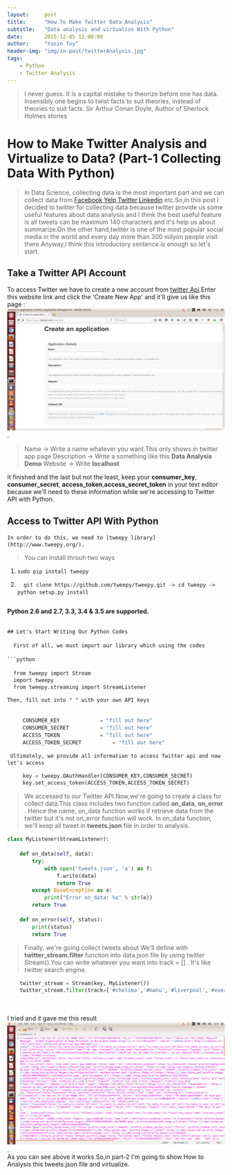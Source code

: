 ```yaml
---
layout:     post
title:      "How To Make Twitter Data Analysis"
subtitle:   "Data analysis and virtualize With Python"
date:       2015-12-05 12:00:00
author:     "Yasin Toy"
header-img: "img/in-post/twitterAnalysis.jpg"
tags:
    - Python
    - Twitter Analysis
---
```



> I never guess. It is a capital mistake to theorize before one has data. Insensibly one begins to twist facts to suit theories, instead of theories to suit facts.
Sir Arthur Conan Doyle, Author of Sherlock Holmes stories

# How to Make Twitter Analysis and Virtualize to Data? (Part-1 Collecting Data With Python)

> In Data Science, collecting data is the most important part and we can collect data from [Facebook](http://www.facebook.com),[Yelp](http://www.yelp.com),[Twitter](http://www.twitter.com),[Linkedin](http://wwww.linkedin.com) etc.So,in this post I decided to twitter for collecting data because twitter provide us some useful features about data analysis and I think the best useful feature is all tweets can be maximum 140 characters and it's help us about summarize.On the other hand,twitter is one of the most popular social media in the world and every day more than 300 milyon people visit there.Anyway,I think this introductory sentence is enough so let's start.
	
## Take a Twitter API Account
	
   To access Twitter we have to create a new account from [twitter Api](https://apps.twitter.com/).Enter this website link and click the 'Create New App' and it'll give us like this page : ![img](/img/in-post/createApplicationPage.png).
 
> Name 		  -> Write a name whatever you want.This only shows in twitter app page
> Description 	  -> Write a something like this **Data Analysis Demo**
> Website         -> Write **localhost**

   It finished and the last but not the least, keep your **consumer_key**, **consumer_secret**, **access_token**,**access_secret_token** in your text editor because we'll need to these information while we're accessing to Twitter API with Python.


## Access to Twitter API With Python

	In order to do this, we need to [tweepy library](http://www.tweepy.org/).
> You can install throuh two ways
1) ``` sudo pip install tweepy ```
2) ```  git clone https://github.com/tweepy/tweepy.git -> cd tweepy -> python setup.py install```	   
	    
   ```
**Python 2.6 and 2.7, 3.3, 3.4 & 3.5 are supported.**
  ```

## Let's Start Writing Our Python Codes

	First of all, we must import our library which using the codes
	
 ```python
 	
	from tweepy import Stream
	import tweepy
	from tweepy.streaming import StreamListener
```

	Then, fill out into " " with your own API keys
	
```	python

	 CONSUMER_KEY    	      = "fill out here"
	 CONSUMER_SECRET	      = "fill out here"
	 ACCESS_TOKEN    	      = "fill out here"
	 ACCESS_TOKEN_SECRET  	      = "fill our here" 
```

	 Ultimately, we provide all information to access Twitter api and now let's access
	
```python
	 key = tweepy.OAuthHandler(CONSUMER_KEY,CONSUMER_SECRET)
	 key.set_access_token(ACCESS_TOKEN,ACCESS_TOKEN_SECRET)

```

> We accessed to our Twitter API.Now,we're going to create a class for collect data.This class includes two function called **on_data**, **on_error** . Hence the name, on_data function works if retrieve data from the twitter but it's not on_error function will work. In on_data function, we'll keep all tweet in **tweets.json** file in order to analysis.

```python
class MyListener(StreamListener):
 
    def on_data(self, data):
        try:
            with open('tweets.json', 'a') as f:
                f.write(data)
                return True
        except BaseException as e:
            print("Error on_data: %s" % str(e))
        return True
 
    def on_error(self, status):
        print(status)
        return True

```

> Finally, we're going collect tweets about We'll define with **twitter_stream.filter** function into data.json file by using twitter Stream().You can write whatever you want into track = [] . It's like twitter search engine.
	
```python	
	twitter_stream = Stream(key, MyListener())
	twitter_stream.filter(track=['#chelsea','#manu','#liverpool','#everton'],languages=['en']) 
	
	
```

I tried and it gave me this result  </br>![img](/img/in-post/tweetsResult.png). 
</br>As you can see above it works.So,in part-2 I'm going to show How to Analysis this tweets.json file and virtualize.






	


